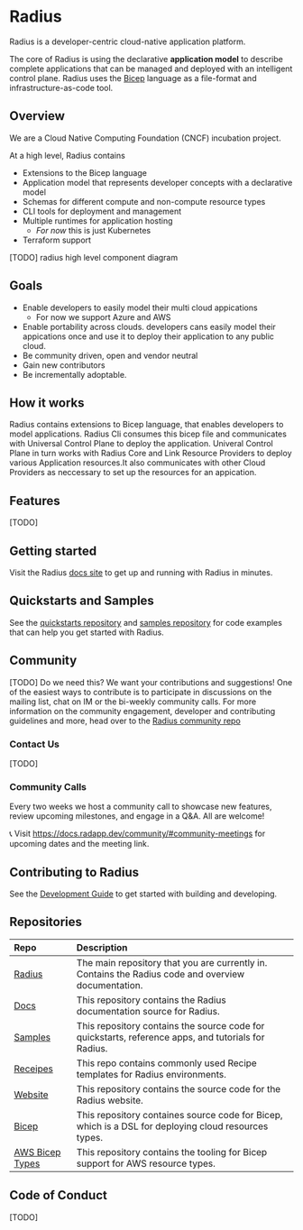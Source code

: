 # Radius

Radius is a developer-centric cloud-native application platform.

The core of Radius is using the declarative **application model** to describe complete applications that can be managed and deployed with an intelligent control plane. Radius uses the [Bicep](https://github.com/azure/bicep) language as a file-format and infrastructure-as-code tool.

## Overview

We are a Cloud Native Computing Foundation (CNCF) incubation project.

At a high level, Radius contains
- Extensions to the Bicep language
- Application model that represents developer concepts with a declarative model
- Schemas for different compute and non-compute resource types
- CLI tools for deployment and management
- Multiple runtimes for application hosting
  - *For now* this is just Kubernetes
- Terraform support

[TODO] radius high level component diagram

## Goals

- Enable developers to easily model their multi cloud appications 
  - For now we support Azure and AWS
- Enable portability across clouds. developers cans easily model their appications once and use it to deploy their application to any public cloud. 
- Be community driven, open and vendor neutral
- Gain new contributors
- Be incrementally adoptable.

## How it works

Radius contains extensions to Bicep language, that enables developers to model applications. Radius Cli consumes this bicep file and communicates with 
Universal Control Plane to deploy the application. Univeral Control Plane in turn works with Radius Core and Link Resource Providers to deploy various Application resources.It also communicates with other Cloud Providers as neccessary to set up the resources for an appication.  

## Features
[TODO]

## Getting started

Visit the Radius [docs site](https://radapp.dev/getting-started/) to get up and running with Radius in minutes.

## Quickstarts and Samples

See the [quickstarts repository](https://docs.radapp.dev/getting-started/quickstarts/) and [samples repository](https://github.com/project-radius/samples) 
for code examples that can help you get started with Radius.

## Community 
[TODO] Do we need this?
We want your contributions and suggestions! One of the easiest ways to contribute is to participate in discussions on the mailing list, chat on IM or the bi-weekly community calls.
For more information on the community engagement, developer and contributing guidelines and more, head over to the [Radius community repo](https://docs.radapp.dev/community/)


### Contact Us
[TODO]

### Community Calls

Every two weeks we host a community call to showcase new features, review upcoming milestones, and engage in a Q&A. All are welcome!

📞 Visit https://docs.radapp.dev/community/#community-meetings for upcoming dates and the meeting link.

## Contributing to Radius

See the [Development Guide](https://docs.radapp.dev/contributing/) to get started with building and developing.

## Repositories

| Repo | Description |
|:-----|:------------|
| [Radius](https://github.com/project-radius/radius) | The main repository that you are currently in. Contains the Radius code and overview documentation.
| [Docs](https://github.com/project-radius/docs) | This repository contains the Radius documentation source for Radius.
| [Samples](https://github.com/project-radius/samples) | This repository contains the source code for quickstarts, reference apps, and tutorials for Radius.
| [Receipes](https://github.com/project-radius/recipes) | This repo contains commonly used Recipe templates for Radius environments.
| [Website](https://github.com/project-radius/website) | This repository contains the source code for the Radius website.
| [Bicep](https://github.com/project-radius/bicep) | This repository containes source code for Bicep, which is a DSL for deploying cloud resources types. 
| [AWS Bicep Types](https://github.com/project-radius/bicep-types-aws) | This repository contains the tooling for Bicep support for AWS resource types.


## Code of Conduct
[TODO]
